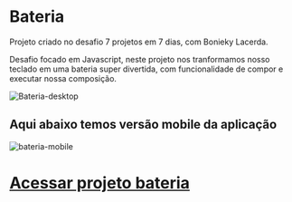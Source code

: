 # Bateria 

 Projeto criado no desafio 7 projetos em 7 dias, com Bonieky Lacerda.

 Desafio focado em Javascript, neste projeto nos tranformamos nosso teclado em uma bateria super divertida, com funcionalidade de compor e executar nossa composição.
 
 ![Bateria-desktop](https://user-images.githubusercontent.com/62466598/141495908-60cf58ff-9063-48db-acc8-93a553041f8c.png)


  ## Aqui abaixo temos versão mobile da aplicação

 ![bateria-mobile](https://user-images.githubusercontent.com/62466598/141506976-6ab432ca-7d39-4fa2-a2af-baf836185adf.png)
 
 
 # [Acessar projeto bateria](https://reinaldomantovani.github.io/Bateria/)

